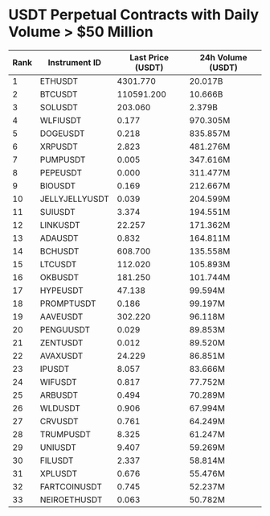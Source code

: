 # USDT Perpetual Contracts with Daily Volume > $50 Million

| Rank | Instrument ID | Last Price (USDT) | 24h Volume (USDT) |
|------|---------------|-------------------|-------------------|
| 1 | ETHUSDT | 4301.770 | 20.017B |
| 2 | BTCUSDT | 110591.200 | 10.666B |
| 3 | SOLUSDT | 203.060 | 2.379B |
| 4 | WLFIUSDT | 0.177 | 970.305M |
| 5 | DOGEUSDT | 0.218 | 835.857M |
| 6 | XRPUSDT | 2.823 | 481.276M |
| 7 | PUMPUSDT | 0.005 | 347.616M |
| 8 | PEPEUSDT | 0.000 | 311.477M |
| 9 | BIOUSDT | 0.169 | 212.667M |
| 10 | JELLYJELLYUSDT | 0.039 | 204.599M |
| 11 | SUIUSDT | 3.374 | 194.551M |
| 12 | LINKUSDT | 22.257 | 171.362M |
| 13 | ADAUSDT | 0.832 | 164.811M |
| 14 | BCHUSDT | 608.700 | 135.558M |
| 15 | LTCUSDT | 112.020 | 105.893M |
| 16 | OKBUSDT | 181.250 | 101.744M |
| 17 | HYPEUSDT | 47.138 | 99.594M |
| 18 | PROMPTUSDT | 0.186 | 99.197M |
| 19 | AAVEUSDT | 302.220 | 96.118M |
| 20 | PENGUUSDT | 0.029 | 89.853M |
| 21 | ZENTUSDT | 0.012 | 89.520M |
| 22 | AVAXUSDT | 24.229 | 86.851M |
| 23 | IPUSDT | 8.057 | 83.666M |
| 24 | WIFUSDT | 0.817 | 77.752M |
| 25 | ARBUSDT | 0.494 | 70.289M |
| 26 | WLDUSDT | 0.906 | 67.994M |
| 27 | CRVUSDT | 0.761 | 64.249M |
| 28 | TRUMPUSDT | 8.325 | 61.247M |
| 29 | UNIUSDT | 9.407 | 59.269M |
| 30 | FILUSDT | 2.337 | 58.814M |
| 31 | XPLUSDT | 0.676 | 55.476M |
| 32 | FARTCOINUSDT | 0.745 | 52.237M |
| 33 | NEIROETHUSDT | 0.063 | 50.782M |
